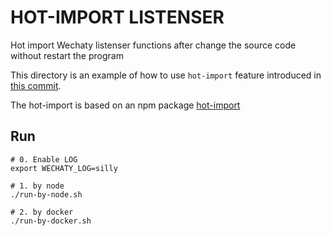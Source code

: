 # HOT-IMPORT LISTENSER

Hot import Wechaty listenser functions after change the source code without restart the program

This directory is an example of how to use `hot-import` feature introduced in [this commit](https://github.com/Chatie/wechaty/commit/c47715b4470e7ade9a2590fd3e66985dd7977622).

The hot-import is based on an npm package [hot-import](https://www.npmjs.com/package/hot-import)

## Run

```shell
# 0. Enable LOG
export WECHATY_LOG=silly

# 1. by node
./run-by-node.sh

# 2. by docker
./run-by-docker.sh
```
